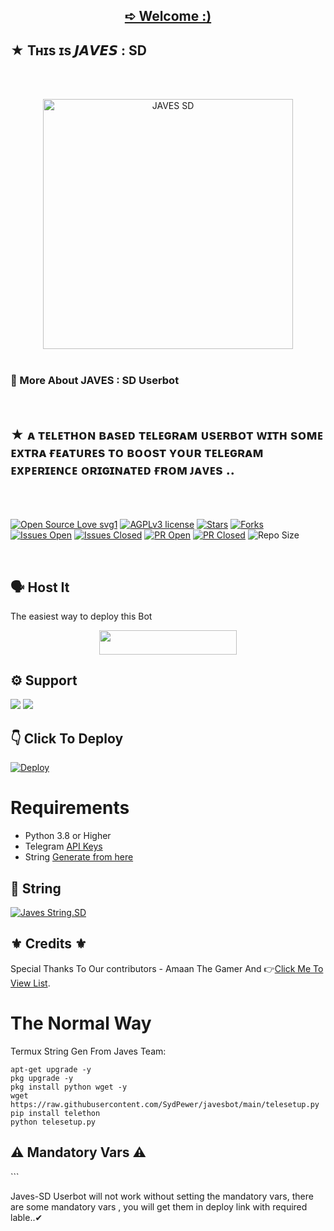 <h2 align="center"><b><a href="https://telegram.dog/JavesOT">➪ Welcome :)</a></b></h2>
<h2><b> </b></h2>
<h2><b>★ Tʜɪs ɪs 𝙅𝘼𝙑𝙀𝙎 : SD </b></h2>
<br>
<br>
<p align="center">
   <a href="https://github.com/SydPewer/javesbot"><img src="https://telegra.ph/file/573c6fbf9b845a2870918.png" alt="JAVES SD" width=400px></a>
   <br>
   <br>
</p>
<h3>💬 More About JAVES : SD Userbot</h3>
<br>
<h2><b>★ ᴀ ᴛᴇʟᴇᴛʜᴏɴ ʙᴀsᴇᴅ ᴛᴇʟᴇɢʀᴀᴍ ᴜsᴇʀʙᴏᴛ ᴡɪᴛʜ sᴏᴍᴇ ᴇxᴛʀᴀ ғᴇᴀᴛᴜʀᴇs ᴛᴏ ʙᴏᴏsᴛ ʏᴏᴜʀ ᴛᴇʟᴇɢʀᴀᴍ ᴇxᴘᴇʀɪᴇɴᴄᴇ ᴏʀɪɢɪɴᴀᴛᴇᴅ ғʀᴏᴍ ᴊᴀᴠᴇs ..</b></h2>
<br>
<br>

[![Open Source Love svg1](https://badges.frapsoft.com/os/v1/open-source.png?v=103)]( https://github.com/SydPewer/javesbot)
[![AGPLv3 license](https://img.shields.io/badge/License-AGPL%20v3-green.svg)]( https://github.com/SydPewer/javesbot#copyright--license)
[![Stars](https://img.shields.io/github/stars/SydPewer/javesbot?&style=flat-square)]( https://github.com/SydPewer/javesbot/stargazers)
[![Forks](https://img.shields.io/github/forks/SydPewer/javesbot?&style=flat-square)]( https://github.com/SydPewer/javesbot/network/members)
[![Issues Open](https://img.shields.io/github/issues/SydPewer/javesbot?&style=flat-square)]( https://github.com/SydPewer/javesbot/issues)
[![Issues Closed](https://img.shields.io/github/issues-closed/SydPewer/javesbot?&style=flat-square)]( https://github.com/SydPewer/javesbot/issues?q=is:closed)
[![PR Open](https://img.shields.io/github/issues-pr/SydPewer/javesbot?&style=flat-square)]( https://github.com/SydPewer/javesbot/pulls)
[![PR Closed](https://img.shields.io/github/issues-pr-closed/SydPewer/javesbot?&style=flat-square)]( https://github.com/SydPewer/javesbot/pulls?q=is:closed)
![Repo Size](https://img.shields.io/github/repo-size/SydPewer/javesbot?style=flat-square)

<br>


<h2> 🗣️ Host It </h2>

The easiest way to deploy this Bot

<p align="center"><a href="https://heroku.com/deploy?template=https://github.com/SydPewer/javesbot"> <img src="https://img.shields.io/badge/Deploy%20To%20Heroku-red?style=for-the-badge&logo=heroku" width="220" height="38.45"/></a></p>


<h2> ⚙️ Support </h2>

<a href="https://t.me/JavesOT"><img src="https://img.shields.io/badge/Join-Support%20Channel-red.svg?style=for-the-badge&logo=Telegram"></a>
<a href="Https://t.me/JavesUpdates"><img src="https://img.shields.io/badge/Join-Support%20Group-blue.svg?style=for-the-badge&logo=Telegram"></a>



<h2> 👇 Click To Deploy </h2>

[![Deploy](https://www.herokucdn.com/deploy/button.svg)](https://heroku.com/deploy?template=https://github.com/SydPewer/javesbot)

# Requirements 
* Python 3.8 or Higher
* Telegram [API Keys](https://t.me/MT_MyTelegramOrg_Bot)
* String [Generate from here](https://replit.com/@SydPewer/Javes-20-String-session?v=1)


<h2> 🔗 String </h2>

[![Javes String.SD](https://repl.it/badge/github/STARKGANG/friday)](https://replit.com/@SydPewer/Javes-20-String-session-1?v=1)


<h2> ⚜ Credits ⚜ </h2>

Special Thanks To Our contributors - Amaan The Gamer And 👉[Click Me To View List](https://sydpewer.data.blog/about/).



# The Normal Way

Termux String Gen From Javes Team:
```apt-get update
apt-get upgrade -y
pkg upgrade -y
pkg install python wget -y
wget https://raw.githubusercontent.com/SydPewer/javesbot/main/telesetup.py
pip install telethon
python telesetup.py
```



<h2> ⚠ Mandatory Vars ⚠ </h2>
```

 Javes-SD Userbot will not work without setting the mandatory vars, there are some mandatory vars , you will get them in deploy link with required lable..✔















